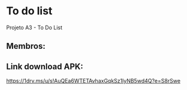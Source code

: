 # To do list

Projeto A3 - To Do List

## Membros:



## Link download APK:

https://1drv.ms/u/s!AuQEa6WTETAvhaxGqkSz1lyNB5wd4Q?e=S8rSwe
